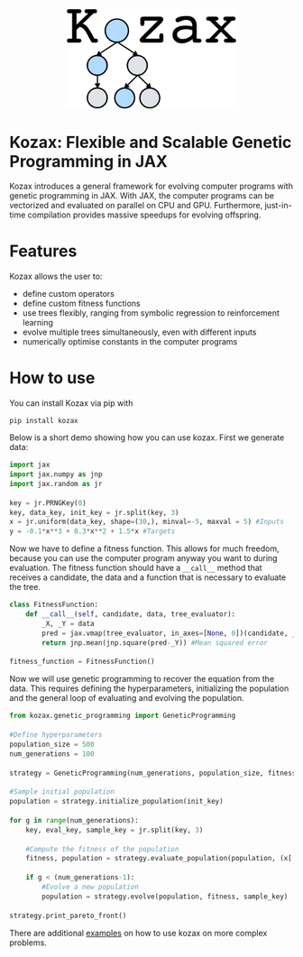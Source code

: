 <div align="center">
  <img src="./figures/logo.png" width="300">
</div>

# Kozax: Flexible and Scalable Genetic Programming in JAX
Kozax introduces a general framework for evolving computer programs with genetic programming in JAX. With JAX, the computer programs can be vectorized and evaluated on parallel on CPU and GPU. Furthermore, just-in-time compilation provides massive speedups for evolving offspring.

# Features
Kozax allows the user to:
- define custom operators
- define custom fitness functions
- use trees flexibly, ranging from symbolic regression to reinforcement learning
- evolve multiple trees simultaneously, even with different inputs
- numerically optimise constants in the computer programs

# How to use
You can install Kozax via pip with
```
pip install kozax
```

Below is a short demo showing how you can use kozax. First we generate data:
```python
import jax
import jax.numpy as jnp
import jax.random as jr

key = jr.PRNGKey(0)
key, data_key, init_key = jr.split(key, 3)
x = jr.uniform(data_key, shape=(30,), minval=-5, maxval = 5) #Inputs
y = -0.1*x**3 + 0.3*x**2 + 1.5*x #Targets
```

Now we have to define a fitness function. This allows for much freedom, because you can use the computer program anyway you want to during evaluation. The fitness function should have a `__call__` method that receives a candidate, the data and a function that is necessary to evaluate the tree.
```python
class FitnessFunction:
    def __call__(self, candidate, data, tree_evaluator):
        _X, _Y = data
        pred = jax.vmap(tree_evaluator, in_axes=[None, 0])(candidate, _X)
        return jnp.mean(jnp.square(pred-_Y)) #Mean squared error

fitness_function = FitnessFunction()
```

Now we will use genetic programming to recover the equation from the data. This requires defining the hyperparameters, initializing the population and the general loop of evaluating and evolving the population.
```python
from kozax.genetic_programming import GeneticProgramming

#Define hyperparameters
population_size = 500
num_generations = 100

strategy = GeneticProgramming(num_generations, population_size, fitness_function)

#Sample initial population
population = strategy.initialize_population(init_key)

for g in range(num_generations):
    key, eval_key, sample_key = jr.split(key, 3)

    #Compute the fitness of the population
    fitness, population = strategy.evaluate_population(population, (x[:,None], y[:,None]), eval_key)

    if g < (num_generations-1):
        #Evolve a new population
        population = strategy.evolve(population, fitness, sample_key)

strategy.print_pareto_front()
```

There are additional [examples](./examples/) on how to use kozax on more complex problems.
